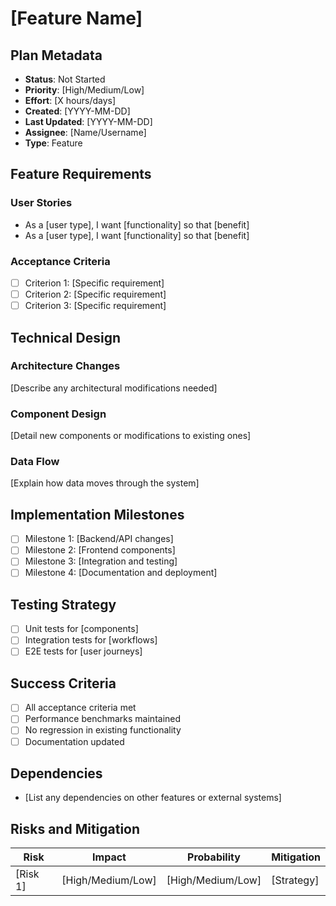 # [Feature Name]

## Plan Metadata
- **Status**: Not Started
- **Priority**: [High/Medium/Low]
- **Effort**: [X hours/days]
- **Created**: [YYYY-MM-DD]
- **Last Updated**: [YYYY-MM-DD]
- **Assignee**: [Name/Username]
- **Type**: Feature

## Feature Requirements
### User Stories
- As a [user type], I want [functionality] so that [benefit]
- As a [user type], I want [functionality] so that [benefit]

### Acceptance Criteria
- [ ] Criterion 1: [Specific requirement]
- [ ] Criterion 2: [Specific requirement]
- [ ] Criterion 3: [Specific requirement]

## Technical Design
### Architecture Changes
[Describe any architectural modifications needed]

### Component Design
[Detail new components or modifications to existing ones]

### Data Flow
[Explain how data moves through the system]

## Implementation Milestones
- [ ] Milestone 1: [Backend/API changes]
- [ ] Milestone 2: [Frontend components]
- [ ] Milestone 3: [Integration and testing]
- [ ] Milestone 4: [Documentation and deployment]

## Testing Strategy
- [ ] Unit tests for [components]
- [ ] Integration tests for [workflows]
- [ ] E2E tests for [user journeys]

## Success Criteria
- [ ] All acceptance criteria met
- [ ] Performance benchmarks maintained
- [ ] No regression in existing functionality
- [ ] Documentation updated

## Dependencies
- [List any dependencies on other features or external systems]

## Risks and Mitigation
| Risk | Impact | Probability | Mitigation |
|------|--------|-------------|------------|
| [Risk 1] | [High/Medium/Low] | [High/Medium/Low] | [Strategy] |